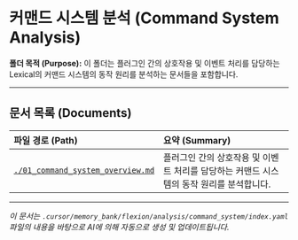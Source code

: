 # 커맨드 시스템 분석 (Command System Analysis)

**폴더 목적 (Purpose):** 이 폴더는 플러그인 간의 상호작용 및 이벤트 처리를 담당하는 Lexical의 커맨드 시스템의 동작 원리를 분석하는 문서들을 포함합니다.

---

## 문서 목록 (Documents)

| 파일 경로 (Path)                                                     | 요약 (Summary)                                                                           |
| :------------------------------------------------------------------- | :--------------------------------------------------------------------------------------- |
| [`./01_command_system_overview.md`](./01_command_system_overview.md) | 플러그인 간의 상호작용 및 이벤트 처리를 담당하는 커맨드 시스템의 동작 원리를 분석합니다. |

---

_이 문서는 `.cursor/memory_bank/flexion/analysis/command_system/index.yaml` 파일의 내용을 바탕으로 AI에 의해 자동으로 생성 및 업데이트됩니다._
